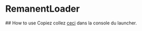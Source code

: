 # RemanentLoader
## How to use
Copiez collez [ceci](https://github.com/hytykateur/RemanentLoader-data/raw/master/command) dans la console du launcher.
